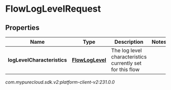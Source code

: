# FlowLogLevelRequest


## Properties

| Name | Type | Description | Notes |
| ------------ | ------------- | ------------- | ------------- |
| **logLevelCharacteristics** | [**FlowLogLevel**](FlowLogLevel) | The log level characteristics currently set for this flow |  |




_com.mypurecloud.sdk.v2:platform-client-v2:231.0.0_
